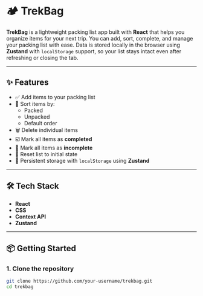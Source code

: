 # 🏕️ TrekBag

**TrekBag** is a lightweight packing list app built with **React** that helps you organize items for your next trip. You can add, sort, complete, and manage your packing list with ease. Data is stored locally in the browser using **Zustand** with `localStorage` support, so your list stays intact even after refreshing or closing the tab.

---

## ✨ Features

- ✅ Add items to your packing list
- 🔀 Sort items by:
  - Packed
  - Unpacked
  - Default order
- 🗑️ Delete individual items
- ☑️ Mark all items as **completed**
- 🔄 Mark all items as **incomplete**
- 🧼 Reset list to initial state
- 💾 Persistent storage with `localStorage` using **Zustand**

---

## 🛠️ Tech Stack

- **React**
- **CSS**
- **Context API**
- **Zustand**

---

## 📦 Getting Started

### 1. Clone the repository

```bash
git clone https://github.com/your-username/trekbag.git
cd trekbag
